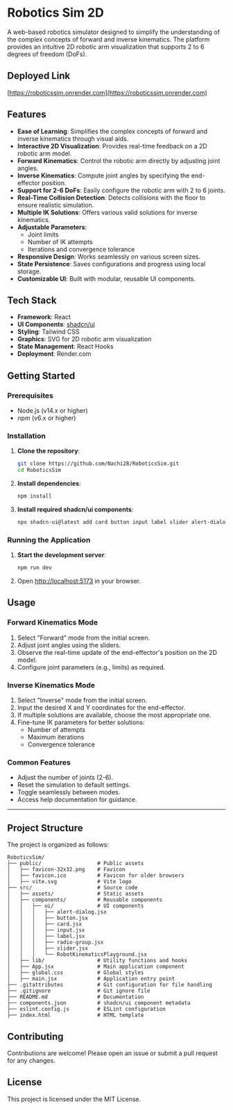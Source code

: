 
# Robotics Sim 2D

A web-based robotics simulator designed to simplify the understanding of the complex concepts of forward and inverse kinematics. The platform provides an intuitive 2D robotic arm visualization that supports 2 to 6 degrees of freedom (DoFs).

## Deployed Link
[https://roboticssim.onrender.com](https://roboticssim.onrender.com)

## Features
- **Ease of Learning**: Simplifies the complex concepts of forward and inverse kinematics through visual aids.
- **Interactive 2D Visualization**: Provides real-time feedback on a 2D robotic arm model.
- **Forward Kinematics**: Control the robotic arm directly by adjusting joint angles.
- **Inverse Kinematics**: Compute joint angles by specifying the end-effector position.
- **Support for 2-6 DoFs**: Easily configure the robotic arm with 2 to 6 joints.
- **Real-Time Collision Detection**: Detects collisions with the floor to ensure realistic simulation.
- **Multiple IK Solutions**: Offers various valid solutions for inverse kinematics.
- **Adjustable Parameters**:
  - Joint limits
  - Number of IK attempts
  - Iterations and convergence tolerance
- **Responsive Design**: Works seamlessly on various screen sizes.
- **State Persistence**: Saves configurations and progress using local storage.
- **Customizable UI**: Built with modular, reusable UI components.

## Tech Stack
- **Framework**: React
- **UI Components**: [shadcn/ui](https://ui.shadcn.dev)
- **Styling**: Tailwind CSS
- **Graphics**: SVG for 2D robotic arm visualization
- **State Management**: React Hooks
- **Deployment**: Render.com

## Getting Started

### Prerequisites
- Node.js (v14.x or higher)
- npm (v6.x or higher)

### Installation
1. **Clone the repository**:
   ```bash
   git clone https://github.com/Nachi28/RoboticsSim.git
   cd RoboticsSim
   ```

2. **Install dependencies**:
   ```bash
   npm install
   ```

3. **Install required shadcn/ui components**:
   ```bash
   npx shadcn-ui@latest add card button input label slider alert-dialog radio-group
   ```

### Running the Application
1. **Start the development server**:
   ```bash
   npm run dev
   ```
2. Open [http://localhost:5173](http://localhost:5173) in your browser.

## Usage

### Forward Kinematics Mode
1. Select "Forward" mode from the initial screen.
2. Adjust joint angles using the sliders.
3. Observe the real-time update of the end-effector's position on the 2D model.
4. Configure joint parameters (e.g., limits) as required.

### Inverse Kinematics Mode
1. Select "Inverse" mode from the initial screen.
2. Input the desired X and Y coordinates for the end-effector.
3. If multiple solutions are available, choose the most appropriate one.
4. Fine-tune IK parameters for better solutions:
   - Number of attempts
   - Maximum iterations
   - Convergence tolerance

### Common Features
- Adjust the number of joints (2-6).
- Reset the simulation to default settings.
- Toggle seamlessly between modes.
- Access help documentation for guidance.

---

## Project Structure
The project is organized as follows:

```
RoboticsSim/
├── public/                  # Public assets
│   ├── favicon-32x32.png    # Favicon
│   ├── favicon.ico          # Favicon for older browsers
│   ├── vite.svg             # Vite logo
├── src/                     # Source code
│   ├── assets/              # Static assets
│   ├── components/          # Reusable components
│   │   ├── ui/              # UI components
│   │   │   ├── alert-dialog.jsx
│   │   │   ├── button.jsx
│   │   │   ├── card.jsx
│   │   │   ├── input.jsx
│   │   │   ├── label.jsx
│   │   │   ├── radio-group.jsx
│   │   │   ├── slider.jsx
│   │   │   └── RobotKinematicsPlayground.jsx
│   ├── lib/                 # Utility functions and hooks
│   ├── App.jsx              # Main application component
│   ├── global.css           # Global styles
│   ├── main.jsx             # Application entry point
├── .gitattributes           # Git configuration for file handling
├── .gitignore               # Git ignore file
├── README.md                # Documentation
├── components.json          # shadcn/ui component metadata
├── eslint.config.js         # ESLint configuration
├── index.html               # HTML template
```

## Contributing

Contributions are welcome! Please open an issue or submit a pull request for any changes.

## License

This project is licensed under the MIT License.


